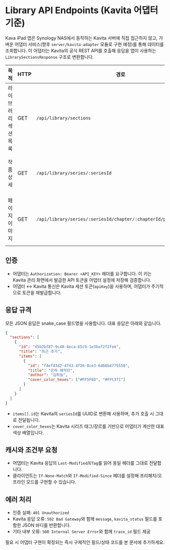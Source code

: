 # Library API Endpoints (Kavita 어댑터 기준)

Kava iPad 앱은 Synology NAS에서 동작하는 Kavita 서버에 직접 접근하지 않고, 가벼운 어댑터 서비스(향후 `server/kavita-adapter` 모듈로 구현 예정)를 통해 데이터를 조회합니다. 이 어댑터는 Kavita의 공식 REST API를 호출해 응답을 앱이 사용하는 `LibrarySectionsResponse` 구조로 변환합니다.

| 목적 | HTTP | 경로 | 설명 |
| ---- | ---- | ---- | ---- |
| 라이브러리 섹션 목록 | GET | `/api/library/sections` | Kavita 라이브러리/시리즈를 가져와 홈 섹션(최근 추가, 읽던 만화 등)으로 변환 |
| 작품 상세 | GET | `/api/library/series/:seriesId` | 지정된 시리즈 ID의 메타데이터, 챕터, Kavita 시리즈 URL 반환 |
| 페이지 이미지 | GET | `/api/library/series/:seriesId/chapter/:chapterId/page/:pageNumber` | Kavita 이미지 프록시. Kavita의 `Image/reader` 엔드포인트를 통과시켜 스트리밍 |

## 인증

- 어댑터는 `Authorization: Bearer <API_KEY>` 헤더를 요구합니다. 이 키는 Kavita 관리 화면에서 발급한 API 토큰을 어댑터 설정에 저장해 검증합니다.
- 어댑터 ↔ Kavita 통신은 Kavita 세션 토큰(`apiKey`)을 사용하며, 어댑터가 주기적으로 토큰을 재발급합니다.

## 응답 규격

모든 JSON 응답은 snake_case 필드명을 사용합니다. 대표 응답은 아래와 같습니다.

```json
{
  "sections": [
    {
      "id": "d5b2bf87-9c48-4eca-b5c9-1e3baf2f2fee",
      "title": "최근 추가",
      "items": [
        {
          "id": "f4efd3d2-4743-4f26-8ce3-6d66b4775550",
          "title": "은하 해적단",
          "author": "김하늘",
          "cover_color_hexes": ["#FF5F6D", "#FFC371"]
        }
      ]
    }
  ]
}
```

- `items[].id`는 Kavita의 `seriesId`를 UUID로 변환해 사용하며, 추가 호출 시 그대로 전달됩니다.
- `cover_color_hexes`는 Kavita 시리즈 태그/장르를 기반으로 어댑터가 계산한 대표 색상 배열입니다.

## 캐시와 조건부 요청

- 어댑터는 Kavita 응답의 `Last-Modified`/`ETag`를 읽어 동일 헤더를 그대로 전달합니다.
- 클라이언트는 `If-None-Match`와 `If-Modified-Since` 헤더를 설정해 프리페치/오프라인 모드를 구현할 수 있습니다.

## 에러 처리

- 인증 실패: `401 Unauthorized`
- Kavita 응답 오류: `502 Bad Gateway`와 함께 `message`, `kavita_status` 필드를 포함한 JSON 바디를 반환합니다.
- 기타 내부 오류: `500 Internal Server Error`와 함께 `trace_id` 필드 제공

필요 시 어댑터 구현이 확정되는 즉시 구체적인 필드/상태 코드를 본 문서에 추가하세요.
